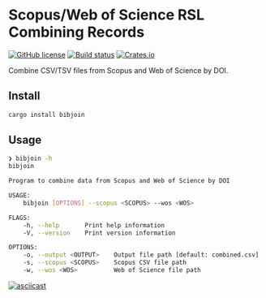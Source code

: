 # Scopus/Web of Science RSL Combining Records

[![GitHub license](https://img.shields.io/github/license/storopoli/bibjoin)](https://github.com/storopoli/bibjoin/blob/main/LICENSE)
[![Build status](https://github.com/storopoli/bibjoin/actions/workflows/ci.yml/badge.svg?branch=main)](https://github.com/storopoli/bibjoin/actions?workflow=Continuous+integration)
[![Crates.io](https://img.shields.io/crates/v/bibjoin.svg)](https://crates.io/crates/bibjoin)

Combine CSV/TSV files from Scopus and Web of Science by DOI.

## Install

```bash
cargo install bibjoin
```

## Usage

```bash
❯ bibjoin -h
bibjoin

Program to combine data from Scopus and Web of Science by DOI

USAGE:
    bibjoin [OPTIONS] --scopus <SCOPUS> --wos <WOS>

FLAGS:
    -h, --help       Print help information
    -V, --version    Print version information

OPTIONS:
    -o, --output <OUTPUT>    Output file path [default: combined.csv]
    -s, --scopus <SCOPUS>    Scopus CSV file path
    -w, --wos <WOS>          Web of Science file path
```

[![asciicast](https://asciinema.org/a/432787.svg)](https://asciinema.org/a/432787)
